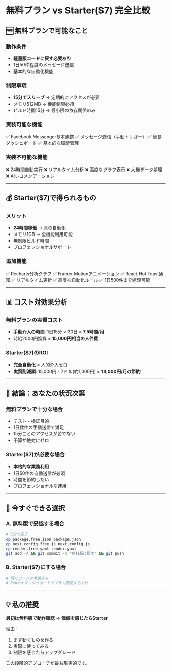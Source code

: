 # 無料プラン vs Starter($7) 完全比較

## 🆓 無料プランで可能なこと

### 動作条件
- **軽量版コードに戻す必要あり**
- 1日50件程度のメッセージ送信
- 基本的な自動化機能

### 制限事項
- **15分でスリープ** → 定期的にアクセスが必要
- メモリ512MB → 機能制限必須
- ビルド時間15分 → 最小限の依存関係のみ

### 実装可能な機能
✅ Facebook Messenger基本連携
✅ メッセージ送信（手動トリガー）
✅ 簡易ダッシュボード
✅ 基本的な履歴管理

### 実装不可能な機能
❌ 24時間自動実行
❌ リアルタイム分析
❌ 高度なグラフ表示
❌ 大量データ処理
❌ AIレコメンデーション

---

## 💰 Starter($7)で得られるもの

### メリット
- **24時間稼働** → 真の自動化
- メモリ1GB → 全機能利用可能
- 無制限ビルド時間
- プロフェッショナルサポート

### 追加機能
✅ Recharts分析グラフ
✅ Framer Motionアニメーション
✅ React Hot Toast通知
✅ リアルタイム更新
✅ 高度な自動化ルール
✅ 1日500件まで処理可能

---

## 📊 コスト対効果分析

### 無料プランの実質コスト
- **手動介入の時間**: 1日15分 × 30日 = **7.5時間/月**
- 時給2000円換算 = **15,000円相当の人件費**

### Starter($7)のROI
- **完全自動化** = 人的介入ゼロ
- **実質削減額**: 15,000円 - 7ドル(約1,000円) = **14,000円/月の節約**

---

## 🎯 結論：あなたの状況次第

### 無料プランで十分な場合
- テスト・検証目的
- 1日数件の手動送信で満足
- 15分ごとのアクセスが苦でない
- 予算が絶対にゼロ

### Starter($7)が必要な場合
- **本格的な業務利用**
- 1日50件の自動送信が必須
- 時間を節約したい
- プロフェッショナルな運用

---

## 🔧 今すぐできる選択

### A. 無料版で妥協する場合
```bash
# 3分で完了
cp package.free.json package.json
cp next.config.free.js next.config.js
cp render.free.yaml render.yaml
git add -A && git commit -m "無料版に戻す" && git push
```

### B. Starter($7)にする場合
```bash
# 既にコードは準備済み
# Renderダッシュボードでプラン変更するだけ
```

---

## 💡 私の推奨

**最初は無料版で動作確認** → **価値を感じたらStarter**

理由：
1. まず動くものを作る
2. 実際に使ってみる
3. 制限を感じたらアップグレード

この段階的アプローチが最も現実的です。